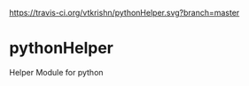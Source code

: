 https://travis-ci.org/vtkrishn/pythonHelper.svg?branch=master
# pythonHelper
Helper Module for python
